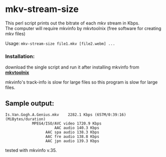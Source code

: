 # mkv-stream-size
This perl script prints out the bitrate of each mkv stream in Kbps.    
The computer will require mkvinfo by mkvtoolnix (free software for creating mkv files) 

Usage: `mkv-stream-size file1.mkv [file2.webm] ...`

### Installation: 
download the single script and run it after installing mkvinfo from **[mkvtoolnix](https://packages.debian.org/buster/mkvtoolnix)**

mkvinfo's track-info is slow for large files so this program is slow for large files.

## Sample output: 
    Is.Van.Gogh.A.Genius.mkv	2282.1 Kbps (657M/0:39:16) (MiBytes/duration)
                MPEG4/ISO/AVC video	1720.9 Kbps
                          AAC audio	140.3 Kbps
                      AAC spa audio	138.3 Kbps
                      AAC fre audio	138.8 Kbps
                      AAC jpn audio	139.3 Kbps


tested with mkvinfo v.35.
